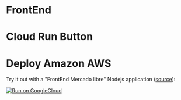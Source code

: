 
# FrontEnd
# Cloud Run Button

# Deploy Amazon AWS
Try it out with a "FrontEnd Mercado libre" Nodejs application ([source](https://deploy.cloud.run/?git_repo=https://github.com/devjaime/frontend_meli.git)):

[![Run on GoogleCloud](https://storage.googleapis.com/cloudrun/button.svg)](https://deploy.cloud.run/?git_repo=https://github.com/devjaime/frontend_meli.git)
